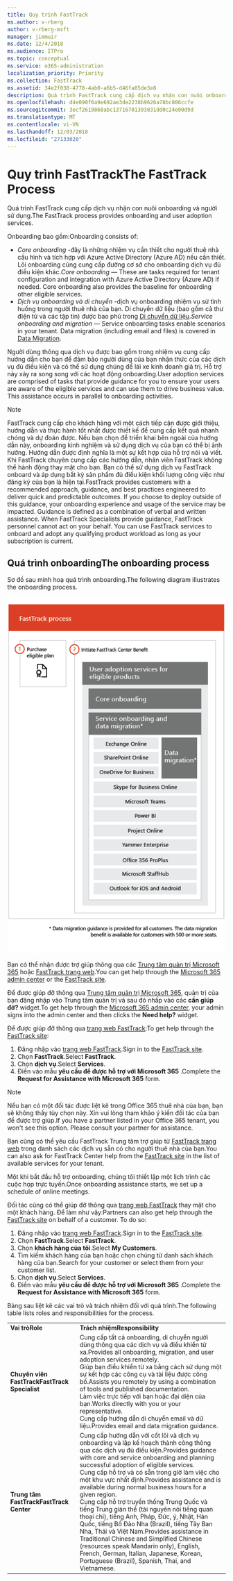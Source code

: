 ```yaml
---
title: Quy trình FastTrack
ms.author: v-rberg
author: v-rberg-msft
manager: jimmuir
ms.date: 12/4/2018
ms.audience: ITPro
ms.topic: conceptual
ms.service: o365-administration
localization_priority: Priority
ms.collection: FastTrack
ms.assetid: 34e2f038-4778-4ab0-a6b5-d46fa85de3e8
description: Quá trình FastTrack cung cấp dịch vụ nhận con nuôi onboarding và người sử dụng.
ms.openlocfilehash: d4e090f6a9e692ae3de2238b9626a78bc806ccfe
ms.sourcegitcommit: 3ecf2619868abc13716701393831dd0c24e00d9d
ms.translationtype: MT
ms.contentlocale: vi-VN
ms.lasthandoff: 12/03/2018
ms.locfileid: "27133020"
---
```

# <a name="the-fasttrack-process"></a><span data-ttu-id="15433-103">Quy trình FastTrack</span><span class="sxs-lookup"><span data-stu-id="15433-103">The FastTrack Process</span></span>

<span data-ttu-id="15433-104">Quá trình FastTrack cung cấp dịch vụ nhận con nuôi onboarding và người sử dụng.</span><span class="sxs-lookup"><span data-stu-id="15433-104">The FastTrack process provides onboarding and user adoption services.</span></span> 
  
<span data-ttu-id="15433-105">Onboarding bao gồm:</span><span class="sxs-lookup"><span data-stu-id="15433-105">Onboarding consists of:</span></span>
  
- <span data-ttu-id="15433-p101">*Core onboarding* -đây là những nhiệm vụ cần thiết cho người thuê nhà cấu hình và tích hợp với Azure Active Directory (Azure AD) nếu cần thiết. Lõi onboarding cũng cung cấp đường cơ sở cho onboarding dịch vụ đủ điều kiện khác.</span><span class="sxs-lookup"><span data-stu-id="15433-p101">*Core onboarding* — These are tasks required for tenant configuration and integration with Azure Active Directory (Azure AD) if needed. Core onboarding also provides the baseline for onboarding other eligible services.</span></span> 
- <span data-ttu-id="15433-p102">*Dịch vụ onboarding và di chuyển* -dịch vụ onboarding nhiệm vụ sử tình huống trong người thuê nhà của bạn. Di chuyển dữ liệu (bao gồm cả thư điện tử và các tập tin) được bao phủ trong [Di chuyển dữ liệu](O365-data-migration.md).</span><span class="sxs-lookup"><span data-stu-id="15433-p102">*Service onboarding and migration* — Service onboarding tasks enable scenarios in your tenant. Data migration (including email and files) is covered in [Data Migration](O365-data-migration.md).</span></span> 
    
<span data-ttu-id="15433-p103">Người dùng thông qua dịch vụ được bao gồm trong nhiệm vụ cung cấp hướng dẫn cho bạn để đảm bảo người dùng của bạn nhận thức của các dịch vụ đủ điều kiện và có thể sử dụng chúng để lái xe kinh doanh giá trị. Hỗ trợ này xảy ra song song với các hoạt động onboarding.</span><span class="sxs-lookup"><span data-stu-id="15433-p103">User adoption services are comprised of tasks that provide guidance for you to ensure your users are aware of the eligible services and can use them to drive business value. This assistance occurs in parallel to onboarding activities.</span></span>
  
> [!NOTE]
> <span data-ttu-id="15433-p104">FastTrack cung cấp cho khách hàng với một cách tiếp cận được giới thiệu, hướng dẫn và thực hành tốt nhất được thiết kế để cung cấp kết quả nhanh chóng và dự đoán được. Nếu bạn chọn để triển khai bên ngoài của hướng dẫn này, onboarding kinh nghiệm và sử dụng dịch vụ của bạn có thể bị ảnh hưởng. Hướng dẫn được định nghĩa là một sự kết hợp của hỗ trợ nói và viết. Khi FastTrack chuyên cung cấp các hướng dẫn, nhân viên FastTrack không thể hành động thay mặt cho bạn. Bạn có thể sử dụng dịch vụ FastTrack onboard và áp dụng bất kỳ sản phẩm đủ điều kiện khối lượng công việc như đăng ký của bạn là hiện tại.</span><span class="sxs-lookup"><span data-stu-id="15433-p104">FastTrack provides customers with a recommended approach, guidance, and best practices engineered to deliver quick and predictable outcomes. If you choose to deploy outside of this guidance, your onboarding experience and usage of the service may be impacted. Guidance is defined as a combination of verbal and written assistance. When FastTrack Specialists provide guidance, FastTrack personnel cannot act on your behalf. You can use FastTrack services to onboard and adopt any qualifying product workload as long as your subscription is current.</span></span> 
  
## <a name="the-onboarding-process"></a><span data-ttu-id="15433-117">Quá trình onboarding</span><span class="sxs-lookup"><span data-stu-id="15433-117">The onboarding process</span></span>

<span data-ttu-id="15433-118">Sơ đồ sau minh hoạ quá trình onboarding.</span><span class="sxs-lookup"><span data-stu-id="15433-118">The following diagram illustrates the onboarding process.</span></span>
  
![Thời gian biểu cho việc sử dụng lợi ích Onboarding](media/O365-Onboarding-Timeline.png)
  
<span data-ttu-id="15433-120">Bạn có thể nhận được trợ giúp thông qua các [Trung tâm quản trị Microsoft 365](https://go.microsoft.com/fwlink/?linkid=2032704) hoặc [FastTrack trang web](https://go.microsoft.com/fwlink/?linkid=780698).</span><span class="sxs-lookup"><span data-stu-id="15433-120">You can get help through the [Microsoft 365 admin center](https://go.microsoft.com/fwlink/?linkid=2032704) or the [FastTrack site](https://go.microsoft.com/fwlink/?linkid=780698).</span></span> 

<span data-ttu-id="15433-121">Để được giúp đỡ thông qua [Trung tâm quản trị Microsoft 365](https://go.microsoft.com/fwlink/?linkid=2032704), quản trị của bạn đăng nhập vào Trung tâm quản trị và sau đó nhấp vào các **cần giúp đỡ?** widget.</span><span class="sxs-lookup"><span data-stu-id="15433-121">To get help through the [Microsoft 365 admin center](https://go.microsoft.com/fwlink/?linkid=2032704), your admin signs into the admin center and then clicks the **Need help?** widget.</span></span> 

<span data-ttu-id="15433-122">Để được giúp đỡ thông qua [trang web FastTrack](https://go.microsoft.com/fwlink/?linkid=780698):</span><span class="sxs-lookup"><span data-stu-id="15433-122">To get help through the [FastTrack site](https://go.microsoft.com/fwlink/?linkid=780698):</span></span> 
1.  <span data-ttu-id="15433-123">Đăng nhập vào [trang web FastTrack](https://go.microsoft.com/fwlink/?linkid=780698).</span><span class="sxs-lookup"><span data-stu-id="15433-123">Sign in to the [FastTrack site](https://go.microsoft.com/fwlink/?linkid=780698).</span></span> 
2.  <span data-ttu-id="15433-124">Chọn **FastTrack**.</span><span class="sxs-lookup"><span data-stu-id="15433-124">Select **FastTrack**.</span></span>
3.  <span data-ttu-id="15433-125">Chọn **dịch vụ**.</span><span class="sxs-lookup"><span data-stu-id="15433-125">Select **Services**.</span></span>
4.  <span data-ttu-id="15433-126">Điền vào mẫu **yêu cầu để được hỗ trợ với Microsoft 365** .</span><span class="sxs-lookup"><span data-stu-id="15433-126">Complete the **Request for Assistance with Microsoft 365** form.</span></span> 
> [!NOTE]
>  <span data-ttu-id="15433-p105">Nếu bạn có một đối tác được liệt kê trong Office 365 thuê nhà của bạn, bạn sẽ không thấy tùy chọn này. Xin vui lòng tham khảo ý kiến đối tác của bạn để được trợ giúp.</span><span class="sxs-lookup"><span data-stu-id="15433-p105">If you have a partner listed in your Office 365 tenant, you won't see this option. Please consult your partner for assistance.</span></span> 
  
 <span data-ttu-id="15433-129">Bạn cũng có thể yêu cầu FastTrack Trung tâm trợ giúp từ [FastTrack trang web](https://go.microsoft.com/fwlink/?linkid=780698) trong danh sách các dịch vụ sẵn có cho người thuê nhà của bạn.</span><span class="sxs-lookup"><span data-stu-id="15433-129">You can also ask for FastTrack Center help from the [FastTrack site](https://go.microsoft.com/fwlink/?linkid=780698) in the list of available services for your tenant.</span></span> 
    
 <span data-ttu-id="15433-130">Một khi bắt đầu hỗ trợ onboarding, chúng tôi thiết lập một lịch trình các cuộc họp trực tuyến.</span><span class="sxs-lookup"><span data-stu-id="15433-130">Once onboarding assistance starts, we set up a schedule of online meetings.</span></span>
    
<span data-ttu-id="15433-p106">Đối tác cũng có thể giúp đỡ thông qua [trang web FastTrack](https://go.microsoft.com/fwlink/?linkid=780698) thay mặt cho một khách hàng. Để làm như vậy:</span><span class="sxs-lookup"><span data-stu-id="15433-p106">Partners can also get help through the [FastTrack site](https://go.microsoft.com/fwlink/?linkid=780698) on behalf of a customer. To do so:</span></span>
1.  <span data-ttu-id="15433-133">Đăng nhập vào [trang web FastTrack](https://go.microsoft.com/fwlink/?linkid=780698).</span><span class="sxs-lookup"><span data-stu-id="15433-133">Sign in to the [FastTrack site](https://go.microsoft.com/fwlink/?linkid=780698).</span></span> 
2.  <span data-ttu-id="15433-134">Chọn **FastTrack**.</span><span class="sxs-lookup"><span data-stu-id="15433-134">Select **FastTrack**.</span></span>
3.  <span data-ttu-id="15433-135">Chọn **khách hàng của tôi**.</span><span class="sxs-lookup"><span data-stu-id="15433-135">Select **My Customers**.</span></span>
4.  <span data-ttu-id="15433-136">Tìm kiếm khách hàng của bạn hoặc chọn chúng từ danh sách khách hàng của bạn.</span><span class="sxs-lookup"><span data-stu-id="15433-136">Search for your customer or select them from your customer list.</span></span>
5.  <span data-ttu-id="15433-137">Chọn **dịch vụ**.</span><span class="sxs-lookup"><span data-stu-id="15433-137">Select **Services**.</span></span>
6.  <span data-ttu-id="15433-138">Điền vào mẫu **yêu cầu để được hỗ trợ với Microsoft 365** .</span><span class="sxs-lookup"><span data-stu-id="15433-138">Complete the **Request for Assistance with Microsoft 365** form.</span></span> 

<span data-ttu-id="15433-139">Bảng sau liệt kê các vai trò và trách nhiệm đối với quá trình.</span><span class="sxs-lookup"><span data-stu-id="15433-139">The following table lists roles and responsibilities for the process.</span></span>
    
|||
|:-----|:-----|
|<span data-ttu-id="15433-140">**Vai trò**</span><span class="sxs-lookup"><span data-stu-id="15433-140">**Role**</span></span> <br/> |<span data-ttu-id="15433-141">**Trách nhiệm**</span><span class="sxs-lookup"><span data-stu-id="15433-141">**Responsibility**</span></span> <br/> |
|<span data-ttu-id="15433-142">**Chuyên viên FastTrack**</span><span class="sxs-lookup"><span data-stu-id="15433-142">**FastTrack Specialist**</span></span> <br/> |<span data-ttu-id="15433-143">Cung cấp tất cả onboarding, di chuyển người dùng thông qua các dịch vụ và điều khiển từ xa.</span><span class="sxs-lookup"><span data-stu-id="15433-143">Provides all onboarding, migration, and user adoption services remotely.</span></span>  <br/> <span data-ttu-id="15433-144">Giúp bạn điều khiển từ xa bằng cách sử dụng một sự kết hợp các công cụ và tài liệu được công bố.</span><span class="sxs-lookup"><span data-stu-id="15433-144">Assists you remotely by using a combination of tools and published documentation.</span></span> <br/> <span data-ttu-id="15433-145">Làm việc trực tiếp với bạn hoặc đại diện của bạn.</span><span class="sxs-lookup"><span data-stu-id="15433-145">Works directly with you or your representative.</span></span> <br/> <span data-ttu-id="15433-146">Cung cấp hướng dẫn di chuyển email và dữ liệu.</span><span class="sxs-lookup"><span data-stu-id="15433-146">Provides email and data migration guidance.</span></span>|
|<span data-ttu-id="15433-147">**Trung tâm FastTrack**</span><span class="sxs-lookup"><span data-stu-id="15433-147">**FastTrack Center**</span></span>  <br/> |<span data-ttu-id="15433-148">Cung cấp hướng dẫn với cốt lõi và dịch vụ onboarding và lập kế hoạch thành công thông qua các dịch vụ đủ điều kiện.</span><span class="sxs-lookup"><span data-stu-id="15433-148">Provides guidance with core and service onboarding and planning successful adoption of eligible services.</span></span>  <br/> <span data-ttu-id="15433-149">Cung cấp hỗ trợ và có sẵn trong giờ làm việc cho một khu vực nhất định.</span><span class="sxs-lookup"><span data-stu-id="15433-149">Provides assistance and is available during normal business hours for a given region.</span></span> <br/> <span data-ttu-id="15433-150">Cung cấp hỗ trợ truyền thống Trung Quốc và tiếng Trung giản thể (tài nguyên nói tiếng quan thoại chỉ), tiếng Anh, Pháp, Đức, ý, Nhật, Hàn Quốc, tiếng Bồ Đào Nha (Brazil), tiếng Tây Ban Nha, Thái và Việt Nam.</span><span class="sxs-lookup"><span data-stu-id="15433-150">Provides assistance in Traditional Chinese and Simplified Chinese (resources speak Mandarin only), English, French, German, Italian, Japanese, Korean, Portuguese (Brazil), Spanish, Thai, and Vietnamese.</span></span>|


  

